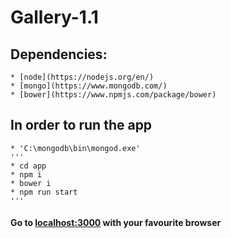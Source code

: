 # Gallery-1.1
## Dependencies:
	* [node](https://nodejs.org/en/)
	* [mongo](https://www.mongodb.com/)
	* [bower](https://www.npmjs.com/package/bower)

## In order to run the app
	* 'C:\mongodb\bin\mongod.exe'
	'''
	* cd app
	* npm i
	* bower i
	* npm run start
	'''

#### Go to [localhost:3000](http://localhost:3000) with your favourite browser